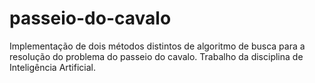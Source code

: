 # passeio-do-cavalo
Implementação de dois métodos distintos de algoritmo de busca para a resolução do problema do passeio do cavalo. Trabalho da disciplina de Inteligência Artificial.
